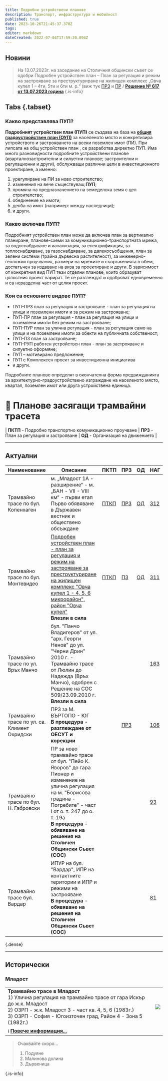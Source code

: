 ```yaml
---
title: Подробни устройствени планове
description: Транспорт, инфраструктура и мобилност
published: true
date: 2023-10-26T21:45:37.370Z
tags: 
editor: markdown
dateCreated: 2022-07-04T17:59:20.094Z
---
```


## Новини

> На 13.07.2023г. на заседание на Столичния общински съвет се одобри Подробен устройствен план – План за регулация и режим на застрояване за преструктуриране на жилищен комплекс  „Овча купел 1 – 4ти, 5ти и 6ти м. р.“  (виж тук [ПРЗ](https://nag.sofia.bg/ServerFiles/Zoomify?url=esoft.portal%2FDOKLADI%20DO%20SOS%2F2023%2FSAG18-TP00-512_05.07.2023%2FPZ.zif) и [ПР](https://nag.sofia.bg/ServerFiles/Zoomify?url=esoft.portal%2FDOKLADI%20DO%20SOS%2F2023%2FSAG18-TP00-512_05.07.2023%2FPR.zif) / [**Решение № 617 от 13.07.2023 година**](http://trinmo.org/bg/politics/sofia-council-decisions#%D1%80%D0%B5%D1%88%D0%B5%D0%BD%D0%B8%D0%B5-no-617-%D0%BE%D1%82-13072023-%D0%B3%D0%BE%D0%B4%D0%B8%D0%BD%D0%B0)
{.is-info}



## Tabs {.tabset}

### Какво представлява ПУП?

**Подробният устройствен план (ПУП)** се създава на база на [**общия градоустройствен план (ОУП)**](/bg/planning-and-strategies/master-plan) за населеното място и конкретизира устройството и застрояването на всеки поземлен имот (ПИ). При липсата на общ устройствен план , се разработва директно ПУП. Има много разновидности подробните устройствени планове (кварталнозастроителни и силуетни планове; застроителни и регулационни и други), обслужващи различни цели в инвестиционното проектиране, а именно:

1.  урегулиране на ПИ за ново строителство;
2.  изменения на вече съществуващ **ПУП**;
3.  промяна на предназначението на земеделска земя с цел строителство;
4.  обединение на имоти;
5.  делба на имот (например: между наследници);
6.  и други.

### Какво включва ПУП?

Подробният устройствен план може да включва план за вертикално планиране, планове-схеми за комуникационно-транспортната мрежа, за водоснабдяване и канализация, за електрификация, за топлоснабдяване, за газоснабдяване, за далекосъобщения, план за зелени системи (трайна дървесна растителност), за инженерно-геоложки проучвания, размери на мрежите и съоръженията в обем, достатъчен за издаване на виза за проектиране и други. В зависимост от конкретния вид ПУП тези отделни планове, които образуват цялостния проект варират. Те се разглеждат и одобряват едновременно и са неразделна част от целия проект.

### Кои са основните видове ПУП?

-   ПУП-ПРЗ план за регулация и застрояване - план за регулация на улици и поземлени имоти и за режим на застрояване;
-   ПУП-ПР план за регулация - план за регулация на улици и поземлени имоти без режим на застрояване;
-   ПУП-ПУР план за улична регулация - план за регулация само на улици и на поземлени имоти за обекти на публичната собственост;
-   ПУП-ПЗ план за застрояване;
-   ПУП-РУП работен устройствен план - план за застрояване и силуетно оформяне;
-   ПУП – мотивирано предложение;
-   ПУП с Комплексен проект за инвестиционна инициатива
-   и други.

Подробните планове определят в окончателна форма предвижданията за архитектурно-градоустройствено изграждане на населеното място, квартал, поземлен имот или друга устройствена единица.

# 🚋 Планове засягащи трамвайни трасета
| **ПКТП** - Подробно транспортно комуникационно проучване | **ПРЗ** -  План за регулация и застрояване | **ОД** - Организация на движението |

---

## Актуални
| Наименование | Описание | ПКТП | ПРЗ | ОД | НАГ |
| --- | --- | --- | --- | --- | --- |
| Трамвайно трасе по бул. Копенхаген | м. „Младост 1А - разширение“ - м. „БАН - VII - VIII км“ - първи етап  <br>Първо обявяване в Държавен вестник и обществено обсъждане | [ПТКП](https://nag.sofia.bg/FileBrowser/File?path=esoft.portal%2FPUP%202022%2FMLADOST%20PRZ%20BAN%2FObqsnitelna%20zapiska%20PTKP_Redacted.pdf) | [ПРЗ](https://nag.sofia.bg/ServerFiles/Zoomify?url=esoft.portal%2FPUP%202022%2FMLADOST%20PRZ%20BAN%2FPRZ.zif) | [ОД](https://nag.sofia.bg/ServerFiles/Zoomify?url=esoft.portal%2FPUP%202022%2FMLADOST%20PRZ%20BAN%2FPOD.zif) | [312](https://nag.sofia.bg/SearchDevelopmentPlans/Info/312) |
| Трамвайно трасе по бул. Монтевидео | [Подробен устройствен план - план за регулация и режим на застрояване за преструктуриране на жилищен комплекс "Овча купел 1 - 4, 5, 6 микрорайон", район "Овча купел"]()  <br>**Влезли в сила** | [ПТКП](https://nag.sofia.bg/FileBrowser/File?path=esoft.portal%2FPUP%202022%2FOVCHA%20KUPEL%201%20-%204%2C5%2C6%2FPKTP_ob_zapiska_Redacted.pdf) | [ПЗ](https://nag.sofia.bg/SearchDevelopmentPlans/ViewAttachment?filename=esoft.portal%2FPUP%202022%2FOVCHA%20KUPEL%201%20-%204%2C5%2C6%2F01_PZ.zif) | [ОД](https://nag.sofia.bg/ServerFiles/Zoomify?url=esoft.portal%2FPUP%202022%2FOVCHA%20KUPEL%201%20-%204%2C5%2C6%2F02_PKTP.zif) | [311](https://nag.sofia.bg/SearchDevelopmentPlans/Info/311) |
| Трамвайно трасе по ул. Връх Манчо | бул. "Панчо Владигеров" от ул. "арх. Георги Ненов" до ул. "Черни Дрин"  <br>2010 г. - Трамвайно трасе от Люлин до Надежда (Връх Манчо), одобрен с Решение на СОС 509/23.09.2010 г.  <br>**Влезли в сила** |     |     |     | [163](https://nag.sofia.bg/SearchDevelopmentPlans/Info/163) |
| Трамвайно трасе по ул. св. Климент Охридски | ПРЗ за М. ВЪРТОПО - ЮГ  <br>**В процедура - разглеждане от ОЕСУТ и корекции** |     | [ПРЗ](https://nag.sofia.bg/ServerFiles/Zoomify?url=esoft%2Fplanove%2Fpodrobni%2F2013%2FPRZ_m_Vyrtopa-iug_r-n_Studentski%2F) |     | [106](https://nag.sofia.bg/SearchDevelopmentPlans/Info/106) |
| Трамвайно трасе по бул. Н. Габровски | ПР за ново трамвайно трасе от бул. "Пейо К. Яворов" до гара Пионер и изменение на улична регулация на м. "Борисова градина - Погребите" - част I от о. т. 247 до о. т. 19а  <br>**В процедура - обявяване на решения на Столичен Общински Съвет (СОС)** |     |     |     | [93](https://nag.sofia.bg/SearchDevelopmentPlans/Info/93) |
| Трамвайно трасе бул. Вардар | ИПУР на бул. "Вардар", ИПР на контактните територии и ИПР и режими на застрояване  <br>**В процедура - обявяване на решения на Столичен Общински Съвет (СОС)** |     |     |     | [81](https://nag.sofia.bg/SearchDevelopmentPlans/Info/81) |
{.dense}

---

## Исторически

### Младост
<div class="table-responsive"><table style="width:100%"><tr>
<td><b>Трамвайно трасе в Младост</b><br>1) Улична регулация на трамвайно трасе от гара Искър до ж.к. Младост <br>2) ОЗРП - ж.к. Младост 3 - част кв. 4, 5, 6 (1983г.)<br> 3) ОЗРП - София - Югоизточен град, Район 4 - Зона 5 (1982г.)<br></td>
<td><img src="https://drive.google.com/uc?id=1bmVfVKQWFo9h48dtUO1NEpRF7a3a30tl"></td></tr>
  <td colspan=2 >ℹ️ <a href="/bg/planning-and-strategies/tramway-mladost-80te"><b>Повече информация...</b></a></td></table></div>
  
  
> Очаквайте скоро... 
> 
> 1) Подуяне
> 2) Малинова долина
> 3) Дървеница
> 
{.is-info}
